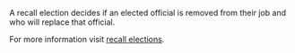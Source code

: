 
A recall election decides if an elected official is removed from their job and who will replace that official.  

For more information visit [recall elections](http://www.sos.ca.gov/elections/prior-elections/statewide-election-results/statewide-special-election-october-7-2003/frequently-asked-questions/#1).  